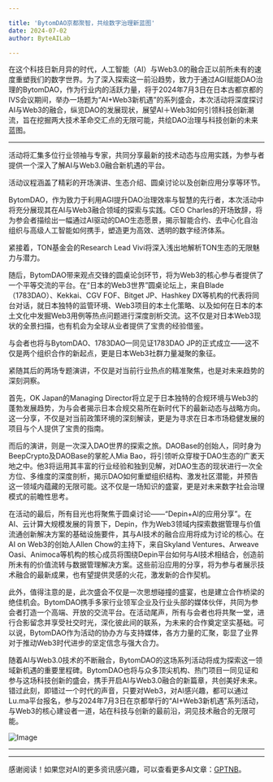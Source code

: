 ```yaml
---

title: 'BytomDAO京都聚智，共绘数字治理新蓝图'
date: 2024-07-02
author: ByteAILab

---
```


在这个科技日新月异的时代，人工智能（AI）与Web3.0的融合正以前所未有的速度重塑我们的数字世界。为了深入探索这一前沿趋势，致力于通过AGI赋能DAO治理的BytomDAO，作为行业内的活跃力量，将于2024年7月3日在日本古都京都的IVS会议期间，举办一场题为“AI+Web3新机遇”的系列盛会，本次活动将深度探讨AI与Web3的融合，纵览DAO的发展现状，展望AI＋Web3如何引领科技创新潮流，旨在挖掘两大技术革命交汇点的无限可能，共绘DAO治理与科技创新的未来蓝图。

---


活动将汇集多位行业领袖与专家，共同分享最新的技术动态与应用实践，为参与者提供一个深入了解AI与Web3.0融合新机遇的平台。

活动议程涵盖了精彩的开场演讲、生态介绍、圆桌讨论以及创新应用分享等环节。

BytomDAO，作为致力于利用AGI提升DAO治理效率与智慧的先行者，本次活动中将充分展现其在AI与Web3融合领域的探索与实践。CEO Charles的开场致辞，将为参会者描绘出一幅通过AI驱动的DAO生态愿景，揭示智能合约、去中心化自治组织与高级人工智能如何携手，塑造更为高效、透明的数字经济体系。

紧接着，TON基金会的Research Lead Vivi将深入浅出地解析TON生态的无限魅力与潜力。

随后，BytomDAO带来观点交锋的圆桌论剑环节，将为Web3的核心参与者提供了一个平等交流的平台。在“日本的Web3世界”圆桌论坛上，来自Blade（1783DAO）、Kekkai、CGV FOF、Bitget JP、Hashkey DX等机构的代表将同台对话，就日本独特的监管环境、Web3项目的本土化策略、以及如何在日本的本土文化中发掘Web3用例等热点问题进行深度剖析交流。这不仅是对日本Web3现状的全景扫描，也有机会为全球从业者提供了宝贵的经验借鉴。

与会者也将与​BytomDAO、1783DAO一同见证1783DAO JP的正式成立——这不仅是两个组织合作的新起点，更是日本Web3社群力量凝聚的象征。

紧随其后的两场专题演讲，不仅是对当前行业热点的精准聚焦，也是对未来趋势的深刻洞察。

首先，OK Japan的Managing Director将立足于日本独特的合规环境与Web3的蓬勃发展趋势，为与会者揭示日本合规交易所在新时代下的最新动态与战略方向。这一分享，不仅是对当前政策环境的深刻解读，更是为寻求在日本市场稳健发展的项目与个人提供了宝贵的指南。

而后的演讲，则是一次深入DAO世界的探索之旅。DAOBase的创始人，同时身为BeepCrypto及DAOBase的掌舵人Mia Bao，将引领听众穿梭于DAO生态的广袤天地之中。他3将运用其丰富的行业经验和独到见解，对DAO生态的现状进行一次全方位、多维度的深度剖析，揭示DAO如何重塑组织结构、激发社区潜能，并预告这一领域内蕴藏的无限可能。这不仅是一场知识的盛宴，更是对未来数字社会治理模式的前瞻性思考。

在活动的最后，所有目光也将聚焦于圆桌讨论——“Depin+AI的应用分享”。在AI、云计算大规模发展的背景下，Depin，作为Web3领域内探索数据管理与价值流通创新解决方案的基础设施要件，其与AI技术的融合应用将成为讨论的核心。在AI on Web3的创始人Allen Chow的主持下，来自Skyland Ventures、Arweave Oasi、Animoca等机构的核心成员将围绕Depin平台如何与AI技术相结合，创造前所未有的价值流转与数据管理解决方案。这些前沿应用的分享，将为参与者展示技术融合的最新成果，也有望提供灵感的火花，激发新的合作契机。

此外，值得注意的是，此次盛会不仅是一次思想碰撞的盛宴，也是建立合作桥梁的绝佳机会。BytomDAO携手多家行业领军企业及行业头部的媒体伙伴，共同为参会者打造一个高端、开放的交流平台。在活动尾声，所有与会者也将共聚一堂，进行合影留念并享受社交时光，深化彼此间的联系，为未来的合作奠定坚实基础。可以说，BytomDAO作为活动的协办方与支持媒体，各方力量的汇聚，彰显了业界对于推动Web3时代进步的坚定信念与强大合力。

随着AI与Web3.0技术的不断融合，BytomDAO的这场系列活动将成为探索这一领域新机遇的重要里程碑。BytomDAO也将与众多顶尖机构、热门项目一同见证和参与这场科技创新的盛会，携手开启AI与Web3.0融合的新篇章，共创美好未来。错过此刻，即错过一个时代的声音，只要对Web3，对AI感兴趣，都可以通过Lu.ma平台报名，参与2024年7月3日在京都举行的“AI+Web3新机遇”系列活动，与Web3的核心建设者一道，站在科技与创新的最前沿，洞见技术融合的无限可能。

![Image](http://www.jesonc.com/upload/500F79EDF3F780A7F3877DE902F67058/1719539739255/lmTt_dK6PKqdRpQCfc-jLFVEvzsT.png)

---
---
感谢阅读！如果您对AI的更多资讯感兴趣，可以查看更多AI文章：[GPTNB](https://gptnb.com)。